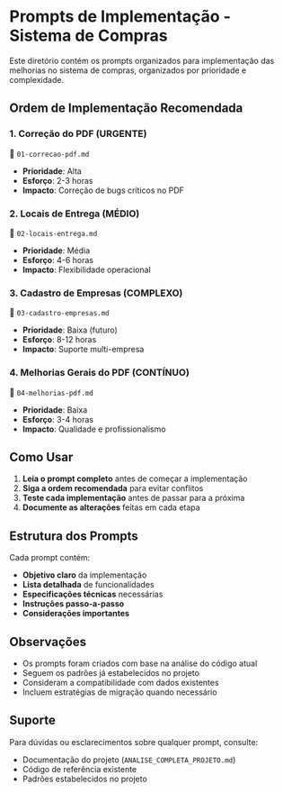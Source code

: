 
# Prompts de Implementação - Sistema de Compras

Este diretório contém os prompts organizados para implementação das melhorias no sistema de compras, organizados por prioridade e complexidade.

## Ordem de Implementação Recomendada

### 1. Correção do PDF (URGENTE)
📁 `01-correcao-pdf.md`
- **Prioridade**: Alta
- **Esforço**: 2-3 horas
- **Impacto**: Correção de bugs críticos no PDF

### 2. Locais de Entrega (MÉDIO)
📁 `02-locais-entrega.md`
- **Prioridade**: Média
- **Esforço**: 4-6 horas
- **Impacto**: Flexibilidade operacional

### 3. Cadastro de Empresas (COMPLEXO)
📁 `03-cadastro-empresas.md`
- **Prioridade**: Baixa (futuro)
- **Esforço**: 8-12 horas
- **Impacto**: Suporte multi-empresa

### 4. Melhorias Gerais do PDF (CONTÍNUO)
📁 `04-melhorias-pdf.md`
- **Prioridade**: Baixa
- **Esforço**: 3-4 horas
- **Impacto**: Qualidade e profissionalismo

## Como Usar

1. **Leia o prompt completo** antes de começar a implementação
2. **Siga a ordem recomendada** para evitar conflitos
3. **Teste cada implementação** antes de passar para a próxima
4. **Documente as alterações** feitas em cada etapa

## Estrutura dos Prompts

Cada prompt contém:
- **Objetivo claro** da implementação
- **Lista detalhada** de funcionalidades
- **Especificações técnicas** necessárias
- **Instruções passo-a-passo**
- **Considerações importantes**

## Observações

- Os prompts foram criados com base na análise do código atual
- Seguem os padrões já estabelecidos no projeto
- Consideram a compatibilidade com dados existentes
- Incluem estratégias de migração quando necessário

## Suporte

Para dúvidas ou esclarecimentos sobre qualquer prompt, consulte:
- Documentação do projeto (`ANALISE_COMPLETA_PROJETO.md`)
- Código de referência existente
- Padrões estabelecidos no projeto

